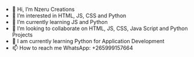 - 👋 Hi, I’m Nzeru Creations
- 👀 I’m interested in HTML, JS, CSS and Python
- 🌱 I’m currently learning JS and Python
- 💞️ I’m looking to collaborate on HTML, JS, CSS, Java Script and Python Projects
- 💞️ I am currently learning Python for Application Development
- 📫 How to reach me WhatsApp: +265999157664

<!---
FrancisZoeChituwi/FrancisZoeChituwi is a ✨ special ✨ repository because its `README.md` (this file) appears on your GitHub profile.
You can click the Preview link to take a look at your changes.
--->
